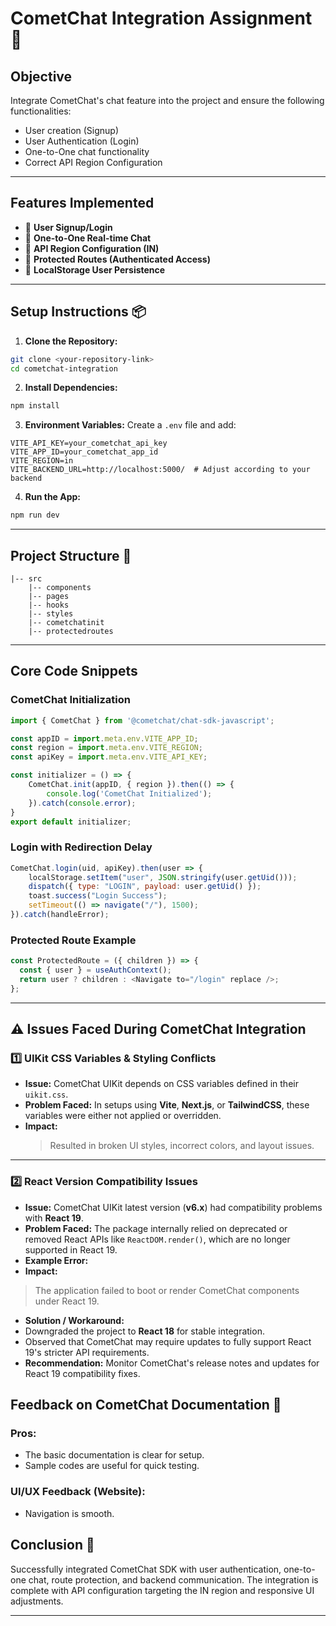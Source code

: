 # CometChat Integration Assignment 🚀

## Objective
Integrate CometChat's chat feature into the project and ensure the following functionalities:

- User creation (Signup)
- User Authentication (Login)
- One-to-One chat functionality
- Correct API Region Configuration

---

## Features Implemented

- 🔺 **User Signup/Login**
- 🔺 **One-to-One Real-time Chat**
- 🔺 **API Region Configuration (IN)**
- 🔺 **Protected Routes (Authenticated Access)**
- 🔺 **LocalStorage User Persistence**


---

## Setup Instructions 📦

1. **Clone the Repository:**
```bash
git clone <your-repository-link>
cd cometchat-integration
```

2. **Install Dependencies:**
```bash
npm install
```

3. **Environment Variables:**
Create a `.env` file and add:
```
VITE_API_KEY=your_cometchat_api_key
VITE_APP_ID=your_cometchat_app_id
VITE_REGION=in
VITE_BACKEND_URL=http://localhost:5000/  # Adjust according to your backend
```

4. **Run the App:**
```bash
npm run dev
```

---

## Project Structure 🌟
```
|-- src
    |-- components
    |-- pages
    |-- hooks
    |-- styles
    |-- cometchatinit
    |-- protectedroutes
```

---

## Core Code Snippets

### CometChat Initialization
```javascript
import { CometChat } from '@cometchat/chat-sdk-javascript';

const appID = import.meta.env.VITE_APP_ID;
const region = import.meta.env.VITE_REGION;
const apiKey = import.meta.env.VITE_API_KEY;

const initializer = () => {
    CometChat.init(appID, { region }).then(() => {
        console.log('CometChat Initialized');
    }).catch(console.error);
}
export default initializer;
```

### Login with Redirection Delay
```javascript
CometChat.login(uid, apiKey).then(user => {
    localStorage.setItem("user", JSON.stringify(user.getUid()));
    dispatch({ type: "LOGIN", payload: user.getUid() });
    toast.success("Login Success");
    setTimeout(() => navigate("/"), 1500);
}).catch(handleError);
```

### Protected Route Example
```javascript
const ProtectedRoute = ({ children }) => {
  const { user } = useAuthContext();
  return user ? children : <Navigate to="/login" replace />;
};
```

---
## ⚠️ Issues Faced During CometChat Integration

### 1️⃣ UIKit CSS Variables & Styling Conflicts
- **Issue:** CometChat UIKit depends on CSS variables defined in their `uikit.css`.
- **Problem Faced:** In setups using **Vite**, **Next.js**, or **TailwindCSS**, these variables were either not applied or overridden.
- **Impact:** 
  > Resulted in broken UI styles, incorrect colors, and layout issues.

---

### 2️⃣ React Version Compatibility Issues
- **Issue:** CometChat UIKit latest version (**v6.x**) had compatibility problems with **React 19**.
- **Problem Faced:** The package internally relied on deprecated or removed React APIs like `ReactDOM.render()`, which are no longer supported in React 19.
- **Example Error:**
- **Impact:** 
> The application failed to boot or render CometChat components under React 19.

- **Solution / Workaround:**
- Downgraded the project to **React 18** for stable integration.
- Observed that CometChat may require updates to fully support React 19's stricter API requirements.
- **Recommendation:** Monitor CometChat's release notes and updates for React 19 compatibility fixes.


## Feedback on CometChat Documentation 📄

### Pros:
- The basic documentation is clear for setup.
- Sample codes are useful for quick testing.


### UI/UX Feedback (Website):
- Navigation is smooth.


## Conclusion 🌟
Successfully integrated CometChat SDK with user authentication, one-to-one chat, route protection, and backend communication. The integration is complete with API configuration targeting the IN region and responsive UI adjustments.

---



